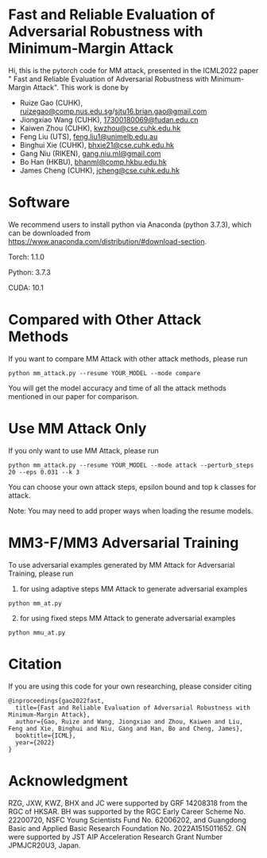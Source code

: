 
# Fast and Reliable Evaluation of Adversarial Robustness with Minimum-Margin Attack
Hi, this is the pytorch code for MM attack, presented in the ICML2022 paper " Fast and Reliable Evaluation of Adversarial Robustness with
Minimum-Margin Attack". This work is done by  

- Ruize Gao (CUHK), ruizegao@comp.nus.edu.sg/sjtu16.brian.gao@gmail.com
- Jiongxiao Wang (CUHK), 17300180069@fudan.edu.cn
- Kaiwen Zhou (CUHK), kwzhou@cse.cuhk.edu.hk
- Feng Liu (UTS), feng.liu1@unimelb.edu.au  
- Binghui Xie (CUHK), bhxie21@cse.cuhk.edu.hk
- Gang Niu (RIKEN), gang.niu.ml@gmail.com 
- Bo Han (HKBU), bhanml@comp.hkbu.edu.hk    
- James Cheng (CUHK), jcheng@cse.cuhk.edu.hk
# Software
We recommend users to install python via Anaconda (python 3.7.3), which can be downloaded from https://www.anaconda.com/distribution/#download-section.  

Torch: 1.1.0  

Python: 3.7.3  

CUDA: 10.1  

# Compared with Other Attack Methods
If you want to compare MM Attack with other attack methods, please run
```
python mm_attack.py --resume YOUR_MODEL --mode compare
```
You will get the model accuracy and time of all the attack methods mentioned in our paper for comparison.

# Use MM Attack Only
If you only want to use MM Attack, please run
```
python mm_attack.py --resume YOUR_MODEL --mode attack --perturb_steps 20 --eps 0.031 --k 3
```
You can choose your own attack steps, epsilon bound and top k classes for attack.

Note: You may need to add proper ways when loading the resume models.

# MM3-F/MM3 Adversarial Training
To use adversarial examples generated by MM Attack for Adversarial Training, please run
1) for using adaptive steps MM Attack to generate adversarial examples
```
python mm_at.py
```
2) for using fixed steps MM Attack to generate adversarial examples
```
python mmu_at.py
```

# Citation
If you are using this code for your own researching, please consider citing
```
@inproceedings{gao2022fast,
  title={Fast and Reliable Evaluation of Adversarial Robustness with Minimum-Margin Attack},
  author={Gao, Ruize and Wang, Jiongxiao and Zhou, Kaiwen and Liu, Feng and Xie, Binghui and Niu, Gang and Han, Bo and Cheng, James},
  booktitle={ICML},
  year={2022}
}
```

# Acknowledgment
RZG, JXW, KWZ, BHX and JC were supported by GRF 14208318 from the RGC of HKSAR. BH was supported by the RGC Early Career Scheme No. 22200720, NSFC Young Scientists Fund No. 62006202, and Guangdong Basic and Applied Basic Research Foundation No. 2022A1515011652. GN were supported by JST AIP Acceleration Research Grant Number JPMJCR20U3, Japan. 


